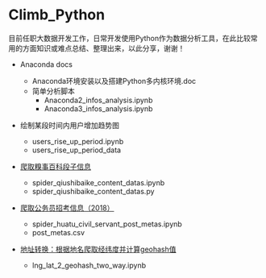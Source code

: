 # Climb_Python
目前任职大数据开发工作，日常开发使用Python作为数据分析工具，在此比较常用的方面知识或难点总结、整理出来，以此分享，谢谢！
* Anaconda docs
  * Anaconda环境安装以及搭建Python多内核环境.doc
  * 简单分析脚本
    * Anaconda2_infos_analysis.ipynb
    * Anaconda3_infos_analysis.ipynb

* 绘制某段时间内用户增加趋势图
  * users_rise_up_period.ipynb
  * users_rise_up_period_data
 
* [爬取糗事百科段子信息](http://blog.csdn.net/qq_24452475/article/details/79122259)
  * spider_qiushibaike_content_datas.ipynb
  * spider_qiushibaike_content_datas.py

* [爬取公务员招考信息（2018）](http://blog.csdn.net/qq_24452475/article/details/79156758)
  * spider_huatu_civil_servant_post_metas.ipynb
  * post_metas.csv

* [地址转换：根据地名爬取经纬度并计算geohash值](http://blog.csdn.net/qq_24452475/article/details/79183861)
  * lng_lat_2_geohash_two_way.ipynb
  
  

